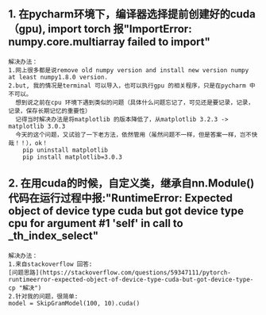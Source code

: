 ## 1. 在pycharm环境下，编译器选择提前创建好的cuda（gpu), import torch 报"ImportError: numpy.core.multiarray failed to import"
	解决办法：     
	1.网上很多都是说remove old numpy version and install new version numpy at least numpy1.8.0 version.  
   	2.but, 我的情况是terminal 可以导入，也可以执行gpu 的相关程序，只是在pycharm 中不可以。  
      想到说之前在cpu 环境下遇到类似的问题（具体什么问题忘记了，可见还是要记录，记录，记录，保存长期记忆的重要性）  
      记得当时解决办法是将matplotlib 的版本降低了，从matplotlib 3.2.3 -> matplotlib 3.0.3   
      今天的这个问题，又试验了一下老方法，依然管用（虽然问题不一样，但是答案一样，岂不快哉！！），ok！  
		pip uninstall matplotlib  
		pip install matplotlib=3.0.3  


## 2. 在用cuda的时候，自定义类，继承自nn.Module() 代码在运行过程中报:"RuntimeError: Expected object of device type cuda but got device type cpu for argument #1 'self' in call to _th_index_select"  
	解决办法：  
	1.来自stackoverflow 回答:     
	[问题思路](https://stackoverflow.com/questions/59347111/pytorch-runtimeerror-expected-object-of-device-type-cuda-but-got-device-type-cp "解决")  
	2.针对我的问题，很简单:   
	model = SkipGramModel(100, 10).cuda()  
